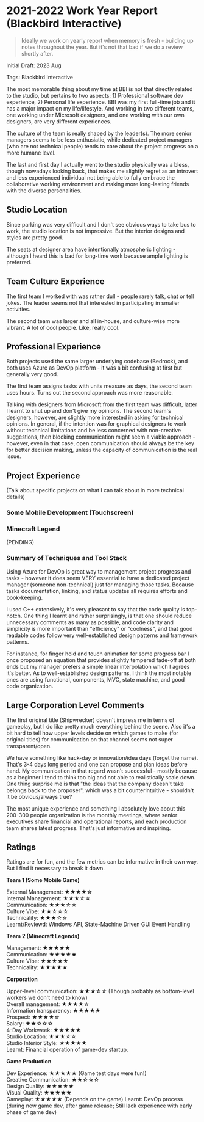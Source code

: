 # 2021-2022 Work Year Report (Blackbird Interactive)

> Ideally we work on yearly report when memory is fresh - building up notes throughout the year. But it's not that bad if we do a review shortly after.

Initial Draft: 2023 Aug

Tags: Blackbird Interactive

The most memorable thing about my time at BBI is not that directly related to the studio, but pertains to two aspects: 1) Professional software dev experience, 2) Personal life experience. BBI was my first full-time job and it has a major impact on my life/lifestyle. And working in two different teams, one working under Microsoft designers, and one working with our own designers, are very different experiences.

The culture of the team is really shaped by the leader(s). The more senior managers seems to be less enthusiatic, while dedicated project managers (who are not technical people) tends to care about the project progress on a more humane level.

The last and first day I actually went to the studio physically was a bless, though nowadays looking back, that makes me slightly regret as an introvert and less experienced individual not being able to fully embrace the collaborative working environment and making more long-lasting friends with the diverse personalities.

## Studio Location

Since parking was very difficult and I don't see obvious ways to take bus to work, the studio location is not impressive. But the interior designs and styles are pretty good.

The seats at designer area have intentionally atmospheric lighting - although I heard this is bad for long-time work because ample lighting is preferred.

## Team Culture Experience

The first team I worked with was rather dull - people rarely talk, chat or tell jokes. The leader seems not that interested in participating in smaller activities.

The second team was larger and all in-house, and culture-wise more vibrant. A lot of cool people. Like, really cool.

## Professional Experience

Both projects used the same larger underlying codebase (Bedrock), and both uses Azure as DevOp platform - it was a bit confusing at first but generally very good.

The first team assigns tasks with units measure as days, the second team uses hours. Turns out the second approach was more reasonable.

Talking with designers from Microsoft from the first team was difficult, latter I learnt to shut up and don't give my opinions. The second team's designers, however, are slightly more interested in asking for technical opinions. In general, if the intention was for graphical designers to work without technical limitations and be less concerned with non-creative suggestions, then blocking communication might seem a viable approach - however, even in that case, open communication should always be the key for better decision making, unless the capacity of communication is the real issue.

## Project Experience

(Talk about specific projects on what I can talk about in more technical details)

### Some Mobile Development (Touchscreen)

### Minecraft Legend

(PENDING)

### Summary of Techniques and Tool Stack

Using Azure for DevOp is great way to management project progress and tasks - however it does seem VERY essential to have a dedicated project manager (someone non-technical) just for managing those tasks. Because tasks documentation, linking, and status updates all requires efforts and book-keeping.

I used C++ extensively, it's very pleasant to say that the code quality is top-notch. One thing I learnt and rather surprisingly, is that one should reduce unnecessary comments as many as possible, and code clarity and simplicity is more important than "efficiency" or "coolness", and that good readable codes follow very well-established design patterns and framework patterns.

For instance, for finger hold and touch animation for some progress bar I once proposed an equation that provides slightly tempered fade-off at both ends but my manager prefers a simple linear interpolation which I agrees it's better. As to well-established design patterns, I think the most notable ones are using functional, components, MVC, state machine, and good code organization.

## Large Corporation Level Comments

The first original title (Shipwrecker) doesn't impress me in terms of gameplay, but I do like pretty much everything behind the scene. Also it's a bit hard to tell how upper levels decide on which games to make (for original titles) for communication on that channel seems not super transparent/open.

We have something like hack-day or innovation/idea days (forget the name). That's 3-4 days long period and one can propose and plan ideas before hand. My communication in that regard wasn't successful - mostly because as a beginner I tend to think too big and not able to realistically scale down. One thing surprise me is that "the ideas that the company doesn't take belongs back to the proposer", which was a bit counterintuitive - shouldn't it be obvious/always true?

The most unique experience and something I absolutely love about this 200-300 people organization is the monthly meetings, where senior executives share financial and operational reports, and each production team shares latest progress. That's just informative and inspiring.

## Ratings

Ratings are for fun, and the few metrics can be informative in their own way. But I find it necessary to break it down.

**Team 1 (Some Mobile Game)**

External Management: ★★★★☆  
Internal Management: ★★★☆☆  
Communication: ★★★☆☆  
Culture Vibe: ★★☆☆☆  
Technicality: ★★★☆☆  
Learnt/Reviewd: Windows API, State-Machine Driven GUI Event Handling

**Team 2 (Minecraft Legends)**

Management: ★★★★★  
Communication: ★★★★★  
Culture Vibe: ★★★★★  
Technicality: ★★★★★

**Corporation**

Upper-level communication: ★★★☆☆ (Though probably as bottom-level workers we don't need to know)  
Overall management: ★★★★☆  
Information transparency: ★★★★★  
Prospect: ★★★★☆  
Salary: ★★☆☆☆  
4-Day Workweek: ★★★★★  
Studio Location: ★★★☆☆  
Studio Interior Style: ★★★★★  
Learnt: Financial operation of game-dev startup.

**Game Production**

Dev Experience: ★★★★★ (Game test days were fun!)  
Creative Communication: ★★☆☆☆  
Design Quality: ★★★★★  
Visual Quality: ★★★★★  
Gameplay: ★★★★★ (Depends on the game) 
Learnt: DevOp process (during new game dev, after game release; Still lack experience with early phase of game dev)